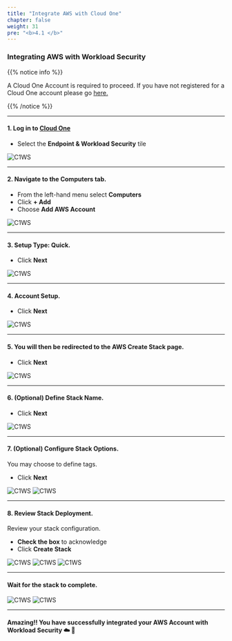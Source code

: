 ```yaml
---
title: "Integrate AWS with Cloud One"
chapter: false
weight: 31
pre: "<b>4.1 </b>"
---
```


### Integrating AWS with Workload Security

{{% notice info %}}
<p style='text-align: left;'>
A Cloud One Account is required to proceed. If you have not registered for a Cloud One account please go <a href="https://cloudone.trendmicro.com/register" target="_top">here.</a>
</p>
{{% /notice %}}

----

#### 1. Log in to [Cloud One](https://cloudone.trendmicro.com/)
- Select the **Endpoint & Workload Security** tile

![C1WS](/images/Login_C1.png) 



---

#### 2. Navigate to the **Computers** tab.
- From the left-hand menu select **Computers**
- Click **+ Add**
- Choose **Add AWS Account**

![C1WS](/images/ws_add1.png) 



---

#### 3. Setup Type: **Quick**.
- Click **Next**

![C1WS](/images/ws_add2.png) 

---

#### 4. Account Setup.
- Click **Next**

![C1WS](/images/ws_add3.png) 

---

#### 5. You will then be redirected to the AWS Create Stack page.
- Click **Next**

![C1WS](/images/ws_add4.png) 

---

#### 6. (Optional) Define Stack Name.
- Click **Next**

![C1WS](/images/ws_add5.png) 

---

#### 7. (Optional) Configure Stack Options.
You may choose to define tags.

- Click **Next**

![C1WS](/images/ws_add6.png) 
![C1WS](/images/ws_add7.png) 

---

#### 8. Review Stack Deployment.
Review your stack configuration.

- **Check the box** to acknowledge
- Click **Create Stack**

![C1WS](/images/ws_add8.png) 
![C1WS](/images/ws_add9.png) 
![C1WS](/images/ws_add10.png) 

---

#### Wait for the stack to complete.
![C1WS](/images/connector1.png)
![C1WS](/images/connector2.png)


---
#### Amazing!! You have successfully integrated your AWS Account with Workload Security :cloud: :rocket:
